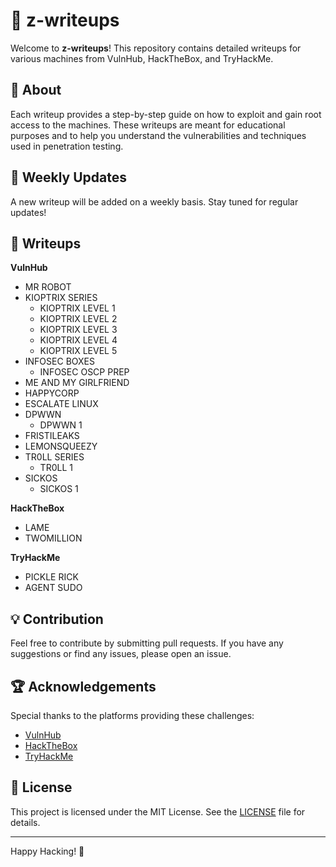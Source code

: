 # 📜 z-writeups

Welcome to **z-writeups**! This repository contains detailed writeups for various machines from VulnHub, HackTheBox, and TryHackMe.

## 🚀 About

Each writeup provides a step-by-step guide on how to exploit and gain root access to the machines. These writeups are meant for educational purposes and to help you understand the vulnerabilities and techniques used in penetration testing.

## 📅 Weekly Updates

A new writeup will be added on a weekly basis. Stay tuned for regular updates!

## 📂 Writeups

**VulnHub**
- MR ROBOT
- KIOPTRIX SERIES
    - KIOPTRIX LEVEL 1
    - KIOPTRIX LEVEL 2
    - KIOPTRIX LEVEL 3
    - KIOPTRIX LEVEL 4
    - KIOPTRIX LEVEL 5
- INFOSEC BOXES
    - INFOSEC OSCP PREP
- ME AND MY GIRLFRIEND
- HAPPYCORP
- ESCALATE LINUX
- DPWWN
	- DPWWN 1
- FRISTILEAKS
- LEMONSQUEEZY
- TR0LL SERIES
	- TR0LL 1
- SICKOS
	- SICKOS 1

**HackTheBox**
- LAME
- TWOMILLION

**TryHackMe**
- PICKLE RICK
- AGENT SUDO

## 💡 Contribution

Feel free to contribute by submitting pull requests. If you have any suggestions or find any issues, please open an issue.

## 🏆 Acknowledgements

Special thanks to the platforms providing these challenges:

- [VulnHub](https://www.vulnhub.com/)
- [HackTheBox](https://www.hackthebox.eu/)
- [TryHackMe](https://tryhackme.com/)

## 📄 License

This project is licensed under the MIT License. See the [LICENSE](LICENSE) file for details.

---

Happy Hacking! 🎉
